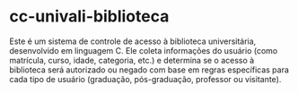 # cc-univali-biblioteca
Este é um sistema de controle de acesso à biblioteca universitária, desenvolvido em linguagem C. Ele coleta informações do usuário (como matrícula, curso, idade, categoria, etc.) e determina se o acesso à biblioteca será autorizado ou negado com base em regras específicas para cada tipo de usuário (graduação, pós-graduação, professor ou visitante).
